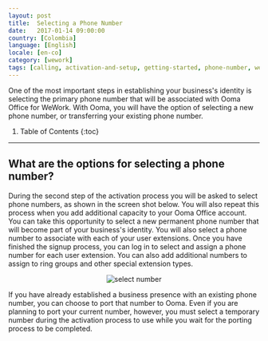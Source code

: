 ```yaml
---
layout: post
title:  Selecting a Phone Number
date:   2017-01-14 09:00:00
country: [Colombia]
language: [English]
locale: [en-co]
category: [wework]
tags: [calling, activation-and-setup, getting-started, phone-number, wework]
---
```


One of the most important steps in establishing your business's identity is selecting the primary phone number that will be associated with Ooma Office for WeWork. With Ooma, you will have the option of selecting a new phone number, or transferring your existing phone number.

1. Table of Contents
{:toc}
* * *

## What are the options for selecting a phone number?

During the second step of the activation process you will be asked to select phone numbers, as shown in the screen shot below. You will also repeat this process when you add additional capacity to your Ooma Office account. You can take this opportunity to select a new permanent phone number that will become part of your business's identity. You will also select a phone number to associate with each of your user extensions. Once you have finished the signup process, you can log in to select and assign a phone number for each user extension. You can also add additional numbers to assign to ring groups and other special extension types.

<p align="center"><img alt="select number" src="{{ site.baseurl }}/assets/images/ooma_office_wework/select_phone_number_wework_1.png" /></p> 

If you have already established a business presence with an existing phone number, you can choose to port that number to Ooma. Even if you are planning to port your current number, however, you must select a temporary number during the activation process to use while you wait for the porting process to be completed.